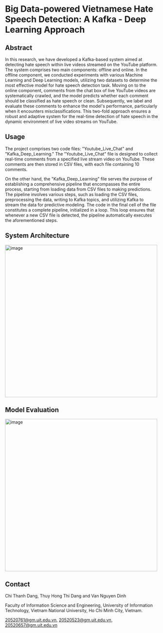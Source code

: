 # Big Data-powered Vietnamese Hate Speech Detection: A Kafka - Deep Learning Approach

## Abstract

In this research, we have developed a Kafka-based system aimed at detecting hate speech within live videos streamed on the YouTube platform. The system comprises two main components: offline and online. In the offline component, we conducted experiments with various Machine Learning and Deep Learning models, utilizing two datasets to determine the most effective model for hate speech detection task. Moving on to the online component, comments from the chat box of live YouTube videos are systematically crawled, and the model predicts whether each comment should be classified as hate speech or clean. Subsequently, we label and evaluate these comments to enhance the model's performance, particularly when it encounters misclassifications. This two-fold approach ensures a robust and adaptive system for the real-time detection of hate speech in the dynamic environment of live video streams on YouTube.

## Usage

The project comprises two code files: "Youtube_Live_Chat" and "Kafka_Deep_Learning." The "Youtube_Live_Chat" file is designed to collect real-time comments from a specified live stream video on YouTube. These comments are then stored in CSV files, with each file containing 10 comments.

On the other hand, the "Kafka_Deep_Learning" file serves the purpose of establishing a comprehensive pipeline that encompasses the entire process, starting from loading data from CSV files to making predictions. The pipeline involves various steps, such as loading the CSV files, preprocessing the data, writing to Kafka topics, and utilizing Kafka to stream the data for predictive modeling. The code in the final cell of the file constitutes a complete pipeline, initialized in a loop. This loop ensures that whenever a new CSV file is detected, the pipeline automatically executes the aforementioned steps.

## System Architecture

<img width="500" alt="image" src="https://github.com/motcapbovit/Big-Data-powered-Vietnamese-Hate-Speech-Detection-A-Kafka-Deep-Learning-Approach/assets/72774923/34ce6acd-ac3b-4505-802b-8f7e7b077450">

## Model Evaluation

<img width="500" alt="image" src="https://github.com/motcapbovit/Big-Data-powered-Vietnamese-Hate-Speech-Detection-A-Kafka-Deep-Learning-Approach/assets/72774923/e3944f38-9dec-4f5b-89a6-7bbf5dcdb5d4">

## Contact
Chi Thanh Dang, Thuy Hong Thi Dang and Van Nguyen Dinh

Faculty of Information Science and Engineering, University of Information Technology, Vietnam National University, Ho Chi Minh City, Vietnam.

20520761@gm.uit.edu.vn, 20520523@gm.uit.edu.vn, 20520657@gm.uit.edu.vn
